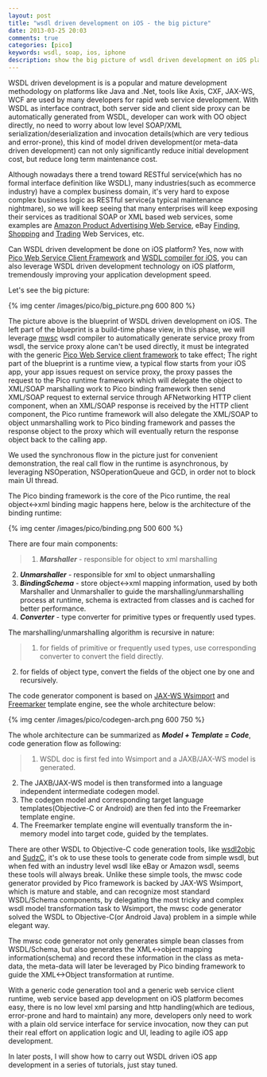 ```yaml
---
layout: post
title: "wsdl driven development on iOS - the big picture"
date: 2013-03-25 20:03
comments: true
categories: [pico]
keywords: wsdl, soap, ios, iphone
description: show the big picture of wsdl driven development on iOS platform
---
```


WSDL driven development is is a popular and mature development methodology on platforms like Java and .Net, tools like Axis, CXF, JAX-WS, WCF are used by many developers for rapid web service development. With WSDL as interface contract, both server side and client side proxy can be automatically generated from WSDL, developer can work with OO object directly, no need to worry about low level SOAP/XML serialization/deserialization and invocation details(which are very tedious and error-prone), this kind of model driven development(or meta-data driven development) can not only significantly reduce initial development cost, but reduce long term maintenance cost. 

<!--more-->

Although nowadays there a trend toward RESTful service(which has no formal interface definition like WSDL), many industries(such as ecommerce industry) have a complex business domain, it's very hard to expose complex business logic as RESTful service(a typical maintenance nightmare), so we will keep seeing that many enterprises will keep exposing their services as traditional SOAP or XML based web services, some examples are [Amazon Product Advertising Web Service](https://affiliate-program.amazon.com/gp/advertising/api/detail/main.html), eBay [Finding](https://www.x.com/developers/ebay/products/finding-api), [Shopping](https://www.x.com/developers/ebay/products/shopping-api) and [Trading](https://www.x.com/developers/ebay/products/trading-api) Web Services, etc.

Can WSDL driven development be done on iOS platform? Yes, now with [Pico Web Service Client Framework](https://github.com/bulldog2011/pico) and [WSDL compiler for iOS](https://github.com/bulldog2011/mwsc), you can also leverage WSDL driven development technology on iOS platform, tremendously improving your application development speed.

Let's see the big picture:

{% img center /images/pico/big_picture.png 600 800 %}

The picture above is the blueprint of WSDL driven development on iOS. The left part of the blueprint is a build-time phase view, in this phase, we will leverage [mwsc](https://github.com/bulldog2011/mwsc) wsdl compiler to automatically generate service proxy from wsdl, the service proxy alone can't be used directly, it must be integrated with the generic [Pico Web Service client framework](https://github.com/bulldog2011/pico) to take effect; The right part of the blueprint is a runtime view, a typical flow starts from your iOS app, your app issues request on service proxy, the proxy passes the request to the Pico runtime framework which will delegate the object to XML/SOAP marshalling work to Pico binding framework then send XML/SOAP request to external service through AFNetworking HTTP client component, when an XML/SOAP response is received by the HTTP client component, the Pico runtime framework will also delegate the XML/SOAP to object unmarshalling work to Pico binding framework and passes the response object to the proxy which will eventually return the response object back to the calling app. 

We used the synchronous flow in the picture just for convenient demonstration, the real call flow in the runtime is asynchronous, by leveraging NSOperation, NSOperationQueue and GCD, in order not to block main UI thread.

The Pico binding framework is the core of the Pico runtime, the real object<->xml binding magic happens here, below is the architecture of the binding runtime:

{% img center /images/pico/binding.png 500 600 %}

There are four main components:

>1. ***Marshaller*** - responsible for object to xml marshalling
2. ***Unmarshaller*** - responsible for xml to object unmarshalling
3. ***BindingSchema*** - store object<->xml mapping information, used by both Marshaller and Unmarshaller to guide the marshalling/unmarshalling process at runtime, schema is extracted from classes and is cached for better performance.
4. ***Converter*** - type converter for primitive types or frequently used types.

The marshalling/unmarshalling algorithm is recursive in nature:   

>1. for fields of primitive or frequently used types, use corresponding converter to convert the field directly.
2. for fields of object type, convert the fields of the object one by one and recursively.

The code generator component is based on [JAX-WS Wsimport](http://docs.oracle.com/javase/6/docs/technotes/tools/share/wsimport.html) and [Freemarker](http://freemarker.org/) template engine, see the whole architecture below:

{% img center /images/pico/codegen-arch.png 600 750 %}

The whole architecture can be summarized as ***Model + Template = Code***, code generation flow as following:   

>1. WSDL doc is first fed into Wsimport and a JAXB/JAX-WS model is generated.
2. The JAXB/JAX-WS model is then transformed into a language independent intermediate codegen model.
3. The codegen model and corresponding target language templates(Objective-C or Android) are then fed into the Freemarker template engine.
4. The Freemarker template engine will eventually transform the in-memory model into target code, guided by the templates.

There are other WSDL to Objective-C code generation tools, like [wsdl2objc](http://code.google.com/p/wsdl2objc/) and [SudzC](http://sudzc.com/), it's ok to use these tools to generate code from simple wsdl, but when fed with an industry level wsdl like eBay or Amazon wsdl, seems these tools will always break. Unlike these simple tools, the mwsc code generator provided by Pico framework is backed by JAX-WS Wsimport, which is mature and stable, and can recognize most standard WSDL/Schema components, by delegating the most tricky and complex wsdl model transformation task to Wsimport, the mwsc code generator solved the WSDL to Objective-C(or Android Java) problem in a simple while elegant way.

The mwsc code generator not only generates simple bean classes from WSDL/Schema, but also generates the XML<->object mapping information(schema) and record these information in the class as meta-data, the meta-data will later be leveraged by Pico binding framework to guide the XML<->Object transformation at runtime.

With a generic code generation tool and a generic web service client runtime, web service based app development on iOS platform becomes easy, there is no low level xml parsing and http handling(which are tedious, error-prone and hard to maintain) any more, developers only need to work with a plain old service interface for service invocation, now they can put their real effort on application logic and UI, leading to agile iOS app development.

In later posts, I will show how to carry out WSDL driven iOS app development in a series of tutorials, just stay tuned.
 







